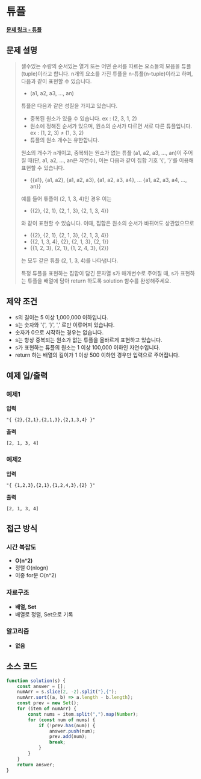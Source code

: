 # 튜플

**[문제 링크 - 튜플](https://school.programmers.co.kr/learn/courses/30/lessons/64065)**

## 문제 설명

> 셀수있는 수량의 순서있는 열거 또는 어떤 순서를 따르는 요소들의 모음을 튜플(tuple)이라고 합니다. n개의 요소를 가진 튜플을 n-튜플(n-tuple)이라고 하며, 다음과 같이 표현할 수 있습니다.
>
> -   (a1, a2, a3, ..., an)
>
> 튜플은 다음과 같은 성질을 가지고 있습니다.
>
> -   중복된 원소가 있을 수 있습니다. ex : (2, 3, 1, 2)
> -   원소에 정해진 순서가 있으며, 원소의 순서가 다르면 서로 다른 튜플입니다. ex : (1, 2, 3) ≠ (1, 3, 2)
> -   튜플의 원소 개수는 유한합니다.
>
> 원소의 개수가 n개이고, 중복되는 원소가 없는 튜플 (a1, a2, a3, ..., an)이 주어질 때(단, a1, a2, ..., an은 자연수), 이는 다음과 같이 집합 기호 '{', '}'를 이용해 표현할 수 있습니다.
>
> -   {{a1}, {a1, a2}, {a1, a2, a3}, {a1, a2, a3, a4}, ... {a1, a2, a3, a4, ..., an}}
>
> 예를 들어 튜플이 (2, 1, 3, 4)인 경우 이는
>
> -   {{2}, {2, 1}, {2, 1, 3}, {2, 1, 3, 4}}
>
> 와 같이 표현할 수 있습니다. 이때, 집합은 원소의 순서가 바뀌어도 상관없으므로
>
> -   {{2}, {2, 1}, {2, 1, 3}, {2, 1, 3, 4}}
> -   {{2, 1, 3, 4}, {2}, {2, 1, 3}, {2, 1}}
> -   {{1, 2, 3}, {2, 1}, {1, 2, 4, 3}, {2}}
>
> 는 모두 같은 튜플 (2, 1, 3, 4)를 나타냅니다.
>
> 특정 튜플을 표현하는 집합이 담긴 문자열 s가 매개변수로 주어질 때, s가 표현하는 튜플을 배열에 담아 return 하도록 solution 함수를 완성해주세요.

## 제약 조건

-   s의 길이는 5 이상 1,000,000 이하입니다.
-   s는 숫자와 '{', '}', ',' 로만 이루어져 있습니다.
-   숫자가 0으로 시작하는 경우는 없습니다.
-   s는 항상 중복되는 원소가 없는 튜플을 올바르게 표현하고 있습니다.
-   s가 표현하는 튜플의 원소는 1 이상 100,000 이하인 자연수입니다.
-   return 하는 배열의 길이가 1 이상 500 이하인 경우만 입력으로 주어집니다.

## 예제 입/출력

### 예제1

**입력**

```
"{ {2},{2,1},{2,1,3},{2,1,3,4} }"
```

**출력**

```
[2, 1, 3, 4]
```

### 예제2

**입력**

```
"{ {1,2,3},{2,1},{1,2,4,3},{2} }"
```

**출력**

```
[2, 1, 3, 4]
```

## 접근 방식

### 시간 복잡도

-   **O(n^2)**
-   정렬 O(nlogn)
-   이중 for문 O(n^2)

### 자료구조

-   **배열, Set**
-   배열로 정렬, Set으로 기록

### 알고리즘

-   **없음**

## 소스 코드

```javascript
function solution(s) {
    const answer = [];
    numArr = s.slice(2, -2).split("},{");
    numArr.sort((a, b) => a.length - b.length);
    const prev = new Set();
    for (item of numArr) {
        const nums = item.split(",").map(Number);
        for (const num of nums) {
            if (!prev.has(num)) {
                answer.push(num);
                prev.add(num);
                break;
            }
        }
    }
    return answer;
}
```
